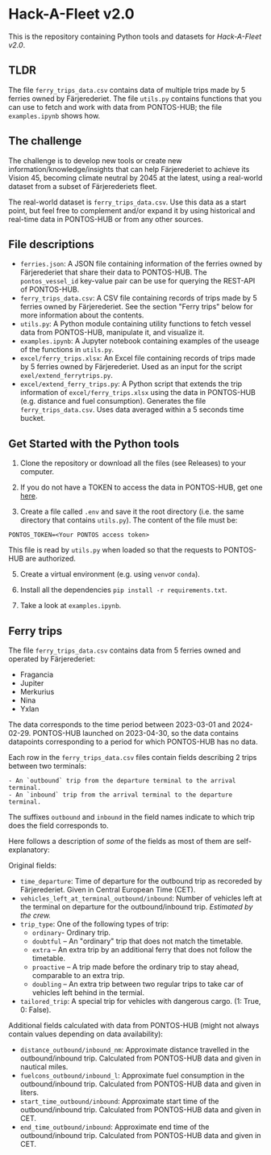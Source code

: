 # Hack-A-Fleet v2.0

This is the repository containing Python tools and datasets for _Hack-A-Fleet v2.0_.

## TLDR

The file `ferry_trips_data.csv` contains data of multiple trips made by 5 ferries owned by Färjerederiet. The file `utils.py` contains functions that you can use to fetch and work with data from PONTOS-HUB; the file `examples.ipynb` shows how.

## The challenge

The challenge is to develop new tools or create new information/knowledge/insights that can help Färjerederiet to achieve its Vision 45, becoming climate neutral by 2045 at the latest, using a real-world dataset from a subset of Färjerederiets fleet.

The real-world dataset is `ferry_trips_data.csv`. Use this data as a start point, but feel free to complement and/or expand it by using historical and real-time data in PONTOS-HUB or from any other sources.

## File descriptions

- `ferries.json`: A JSON file containing information of the ferries owned by Färjerederiet that share their data to PONTOS-HUB. The `pontos_vessel_id` key-value pair can be use for querying the REST-API of PONTOS-HUB.
- `ferry_trips_data.csv`: A CSV file containing records of trips made by 5 ferries owned by Färjerederiet. See the section "Ferry trips" below for more information about the contents.
- `utils.py`: A Python module containing utility functions to fetch vessel data from PONTOS-HUB, manipulate it, and visualize it.
- `examples.ipynb`: A Jupyter notebook containing examples of the useage of the functions in `utils.py`.
- `excel/ferry_trips.xlsx`: An Excel file containing records of trips made by 5 ferries owned by Färjerederiet. Used as an input for the script `exel/extend_ferrytrips.py`.
- `excel/extend_ferry_trips.py`: A Python script that extends the trip information of `excel/ferry_trips.xlsx` using the data in PONTOS-HUB (e.g. distance and fuel consumption). Generates the file `ferry_trips_data.csv`. Uses data averaged within a 5 seconds time bucket.

## Get Started with the Python tools

1. Clone the repository or download all the files (see Releases) to your computer.

2. If you do not have a TOKEN to access the data in PONTOS-HUB, get one [here](https://pontos.ri.se/get_started).

3. Create a file called `.env` and save it the root directory (i.e. the same directory that contains `utils.py`). The content of the file must be:

```
PONTOS_TOKEN=<Your PONTOS access token>
```

This file is read by `utils.py` when loaded so that the requests to PONTOS-HUB are authorized.

5. Create a virtual environment (e.g. using `venv`or `conda`).

6. Install all the dependencies `pip install -r requirements.txt`.

7. Take a look at `examples.ipynb`.

## Ferry trips

The file `ferry_trips_data.csv` contains data from 5 ferries owned and operated by Färjerederiet:

- Fragancia
- Jupiter
- Merkurius
- Nina
- Yxlan

The data corresponds to the time period between 2023-03-01 and 2024-02-29. PONTOS-HUB launched on 2023-04-30, so the data contains datapoints corresponding to a period for which PONTOS-HUB has no data.

Each row in the `ferry_trips_data.csv` files contain fields describing 2 trips between two terminals:

    - An `outbound` trip from the departure terminal to the arrival terminal.
    - An `inbound` trip from the arrival terminal to the departure terminal.

The suffixes `outbound` and `inbound` in the field names indicate to which trip does the field corresponds to.

Here follows a description of _some_ of the fields as most of them are self-explanatory:

Original fields:

- `time_departure`: Time of departure for the outbound trip as recoreded by Färjerederiet. Given in Central European Time (CET).
- `vehicles_left_at_terminal_outbound/inbound`: Number of vehicles left at the terminal on departure for the outbound/inbound trip. _Estimated by the crew._
- `trip_type`: One of the following types of trip:
  - `ordinary`- Ordinary trip.
  - `doubtful` – An "ordinary" trip that does not match the timetable.
  - `extra` – An extra trip by an additional ferry that does not follow the timetable.
  - `proactive` – A trip made before the ordinary trip to stay ahead, comparable to an extra trip.
  - `doubling` – An extra trip between two regular trips to take car of vehicles left behind in the termial.
- `tailored_trip`: A special trip for vehicles with dangerous cargo. (1: True, 0: False).

Additional fields calculated with data from PONTOS-HUB (might not always contain values depending on data availability):

- `distance_outbound/inbound_nm`: Approximate distance travelled in the outbound/inbound trip. Calculated from PONTOS-HUB data and given in nautical miles.
- `fuelcons_outbound/inbound_l`: Approximate fuel consumption in the outbound/inbound trip. Calculated from PONTOS-HUB data and given in liters.
- `start_time_outbound/inbound`: Approximate start time of the outbound/inbound trip. Calculated from PONTOS-HUB data and given in CET.
- `end_time_outbound/inbound`: Approximate end time of the outbound/inbound trip. Calculated from PONTOS-HUB data and given in CET.
